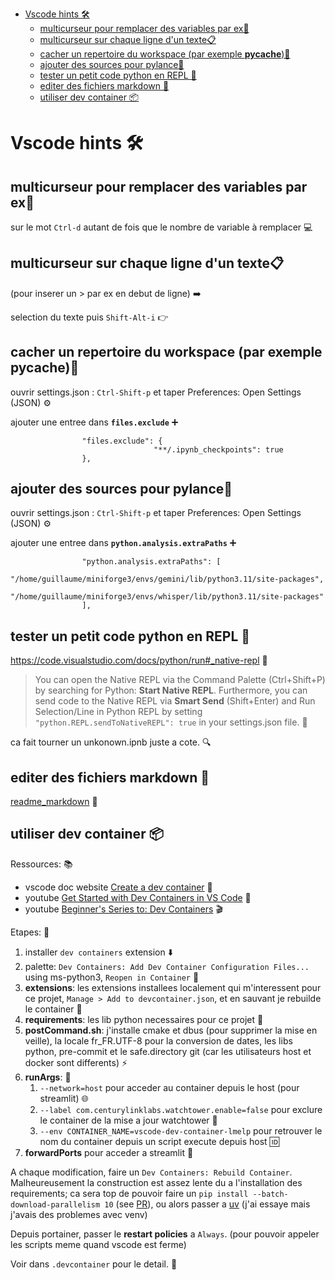 - [Vscode hints 🛠️](#vscode-hints-️)
  - [multicurseur pour remplacer des variables par ex🔄](#multicurseur-pour-remplacer-des-variables-par-ex)
  - [multicurseur sur chaque ligne d'un texte📋](#multicurseur-sur-chaque-ligne-dun-texte)
  - [cacher un repertoire du workspace (par exemple __pycache__)🙈](#cacher-un-repertoire-du-workspace-par-exemple-pycache)
  - [ajouter des sources pour pylance🔌](#ajouter-des-sources-pour-pylance)
  - [tester un petit code python en REPL 🐍](#tester-un-petit-code-python-en-repl-)
  - [editer des fichiers markdown 📝](#editer-des-fichiers-markdown-)
  - [utiliser dev container 📦](#utiliser-dev-container-)


# Vscode hints 🛠️

## multicurseur pour remplacer des variables par ex🔄

sur le mot `Ctrl-d` autant de fois que le nombre de variable à remplacer 💻

## multicurseur sur chaque ligne d'un texte📋

(pour inserer un > par ex en debut de ligne) ➡️

selection du texte puis `Shift-Alt-i` 👉

## cacher un repertoire du workspace (par exemple __pycache__)🙈

ouvrir settings.json : `Ctrl-Shift-p` et taper Preferences: Open Settings (JSON) ⚙️

ajouter une entree dans __`files.exclude`__ ➕

```
                "files.exclude": {
                                "**/.ipynb_checkpoints": true
                },
```

## ajouter des sources pour pylance🔌

ouvrir settings.json : `Ctrl-Shift-p` et taper Preferences: Open Settings (JSON) ⚙️

ajouter une entree dans __`python.analysis.extraPaths`__ ➕

```
                "python.analysis.extraPaths": [
                                "/home/guillaume/miniforge3/envs/gemini/lib/python3.11/site-packages",
                                "/home/guillaume/miniforge3/envs/whisper/lib/python3.11/site-packages"
                ],
```

## tester un petit code python en REPL 🐍

https://code.visualstudio.com/docs/python/run#_native-repl 🔗

> You can open the Native REPL via the Command Palette (Ctrl+Shift+P) by searching for Python: **Start Native REPL**. Furthermore, you can send code to the Native REPL via **Smart Send** (Shift+Enter) and Run Selection/Line in Python REPL by setting `"python.REPL.sendToNativeREPL": true` in your settings.json file. 🚀

ca fait tourner un unkonown.ipnb juste a cote. 🔍

## editer des fichiers markdown 📝

[readme_markdown](readme_markdown.md) 📄

## utiliser dev container 📦

Ressources: 📚
- vscode doc website [Create a dev container](https://code.visualstudio.com/docs/devcontainers/create-dev-container) 📖
- youtube [Get Started with Dev Containers in VS Code](https://www.youtube.com/watch?v=b1RavPr_878&t=169s) 🎥
- youtube [Beginner's Series to: Dev Containers](https://www.youtube.com/playlist?list=PLj6YeMhvp2S5G_X6ZyMc8gfXPMFPg3O31) 🎬

Etapes: 📝
1. installer `dev containers` extension ⬇️
2. palette: `Dev Containers: Add Dev Container Configuration Files...` using ms-python3, `Reopen in Container` 🎨
3. **extensions**: les extensions installees localement qui m'interessent pour ce projet, `Manage > Add to devcontainer.json`, et en sauvant je rebuilde le container 🔧
4. **requirements**: les lib python necessaires pour ce projet 📌
5. **postCommand.sh**: j'installe cmake et dbus (pour supprimer la mise en veille), la locale fr_FR.UTF-8 pour la conversion de dates, les libs python, pre-commit et le safe.directory git (car les utilisateurs host et docker sont differents) ⚡
6. **runArgs**: 🚀
   1. `--network=host` pour acceder au container depuis le host (pour streamlit) 🌐
   2. `--label com.centurylinklabs.watchtower.enable=false` pour exclure le container de la mise a jour watchtower 🚫
   3. `--env CONTAINER_NAME=vscode-dev-container-lmelp` pour retrouver le nom du container depuis un script execute depuis host 🆔
7. **forwardPorts** pour acceder a streamlit 🔀

A chaque modification, faire un `Dev Containers: Rebuild Container`. Malheureusement la construction est assez lente du a l'installation des requirements; ca sera top de pouvoir faire un `pip install --batch-download-parallelism 10` (see [PR](https://github.com/pypa/pip/pull/12923)), ou alors passer a [uv](https://docs.astral.sh/uv/) (j'ai essaye mais j'avais des problemes avec venv)

Depuis portainer, passer le **restart policies** a `Always`. (pour pouvoir appeler les scripts meme quand vscode est ferme)

Voir dans `.devcontainer` pour le detail. 📂
